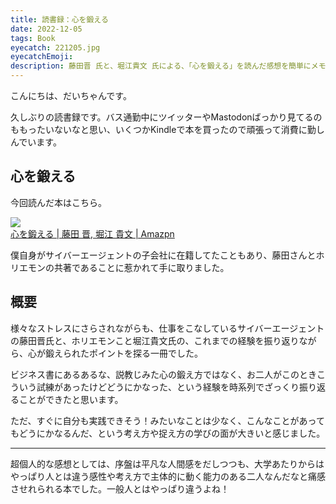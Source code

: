 ```yaml
---
title: 読書録：心を鍛える
date: 2022-12-05
tags: Book
eyecatch: 221205.jpg
eyecatchEmoji:
description: 藤田晋 氏と、堀江貴文 氏による、「心を鍛える」を読んだ感想を簡単にメモっておきます
---
```


こんにちは、だいちゃんです。

久しぶりの読書録です。バス通勤中にツイッターやMastodonばっかり見てるのももったいないなと思い、いくつかKindleで本を買ったので頑張って消費に勤しんでいます。

## 心を鍛える

今回読んだ本はこちら。

[![](https://m.media-amazon.com/images/I/21siE50E0lL.jpg)](https://amzn.to/3XXKV4o)    
[心を鍛える | 藤田 晋, 堀江 貴文 | Amazpn](https://amzn.to/3XXKV4o)

僕自身がサイバーエージェントの子会社に在籍してたこともあり、藤田さんとホリエモンの共著であることに惹かれて手に取りました。

## 概要

様々なストレスにさらされながらも、仕事をこなしているサイバーエージェントの藤田晋氏と、ホリエモンこと堀江貴文氏の、これまでの経験を振り返りながら、心が鍛えられたポイントを探る一冊でした。

ビジネス書にあるあるな、説教じみた心の鍛え方ではなく、お二人がこのときこういう試練があったけどどうにかなった、という経験を時系列でざっくり振り返ることができたと思います。

ただ、すぐに自分も実践できそう！みたいなことは少なく、こんなことがあってもどうにかなるんだ、という考え方や捉え方の学びの面が大きいと感じました。

---

超個人的な感想としては、序盤は平凡な人間感をだしつつも、大学あたりからはやっぱり人とは違う感性や考え方で主体的に動く能力のある二人なんだなと痛感させれられる本でした。一般人とはやっぱり違うよね！

